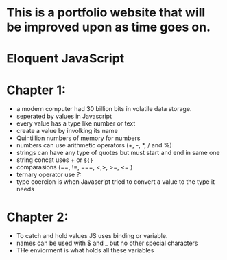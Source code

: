 # This is a portfolio website that will be improved upon as time goes on.

# Eloquent JavaScript

# Chapter 1:

- a modern computer had 30 billion bits in volatile data storage.
- seperated by values in Javascript
- every value has a type like number or text
- create a value by involking its name
- Quintillion numbers of memory for numbers
- numbers can use arithmetic operators (+, -, \*, / and %)
- strings can have any type of quotes but must start and end in same one
- string concat uses + or `${}`
- comparasions (==, !=, ===, <,>, >=, <= )
- ternary operator use ?:
- type coercion is when Javascript tried to convert a value to the type it needs

# Chapter 2:

- To catch and hold values JS uses binding or variable.
- names can be used with $ and \_ but no other special characters
- THe enviorment is what holds all these variables
